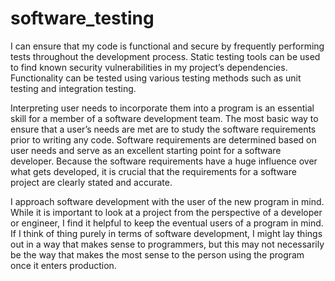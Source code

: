 # software_testing

I can ensure that my code is functional and secure by frequently performing tests throughout the development process. Static testing tools can be used to find known security vulnerabilities in my project’s dependencies. Functionality can be tested using various testing methods such as unit testing and integration testing.

Interpreting user needs to incorporate them into a program is an essential skill for a member of a software development team. The most basic way to ensure that a user’s needs are met are to study the software requirements prior to writing any code. Software requirements are determined based on user needs and serve as an excellent starting point for a software developer. Because the software requirements have a huge influence over what gets developed, it is crucial that the requirements for a software project are clearly stated and accurate.

I approach software development with the user of the new program in mind. While it is important to look at a project from the perspective of a developer or engineer, I find it helpful to keep the eventual users of a program in mind. If I think of thing purely in terms of software development, I might lay things out in a way that makes sense to programmers, but this may not necessarily be the way that makes the most sense to the person using the program once it enters production. 
